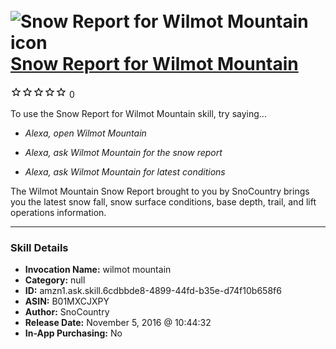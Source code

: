 # &nbsp;<img src="skill_icon" alt="Snow Report for Wilmot Mountain icon" width="36"> [Snow Report for Wilmot Mountain](http://alexa.amazon.com/#skills/amzn1.ask.skill.6cdbbde8-4899-44fd-b35e-d74f10b658f6)
![0 stars](../../images/ic_star_border_black_18dp_1x.png)![0 stars](../../images/ic_star_border_black_18dp_1x.png)![0 stars](../../images/ic_star_border_black_18dp_1x.png)![0 stars](../../images/ic_star_border_black_18dp_1x.png)![0 stars](../../images/ic_star_border_black_18dp_1x.png) 0

To use the Snow Report for Wilmot Mountain skill, try saying...

* *Alexa, open Wilmot Mountain*

* *Alexa, ask Wilmot Mountain for the snow report*

* *Alexa, ask Wilmot Mountain for latest conditions*

The Wilmot Mountain Snow Report brought to you by SnoCountry brings you the latest snow fall, snow surface conditions,  base depth, trail, and lift operations information.

***

### Skill Details

* **Invocation Name:** wilmot mountain
* **Category:** null
* **ID:** amzn1.ask.skill.6cdbbde8-4899-44fd-b35e-d74f10b658f6
* **ASIN:** B01MXCJXPY
* **Author:** SnoCountry
* **Release Date:** November 5, 2016 @ 10:44:32
* **In-App Purchasing:** No
